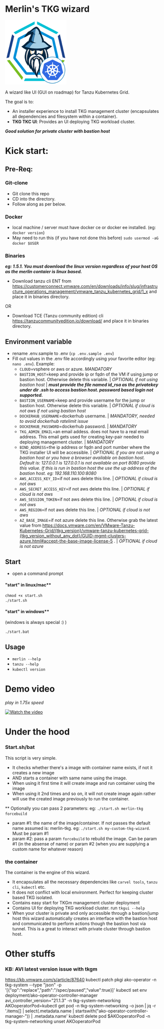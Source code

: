 # Merlin's TKG wizard

<img src="images/logo.png" alt="Merlin-TAP" width=200 height=210/>

A wizard like UI (GUI on roadmap) for Tanzu Kubernetes Grid. 

The goal is to:
- An installer experience to install TKG management cluster (encapsulates all dependencies and filesystem within a container). 
- **TKG TKC UI**: Provides an UI deploying TKG workload cluster.

***Good solution for private cluster with bastion host***

# Kick start:

## Pre-Req:

### Git-clone
- Git clone this repo
- CD into the directory.
- Follow along as per below.

### Docker
- local machine / server must have docker ce or docker ee installed. (eg: `docker version`)
- May need to run this (if you have not done this before) `sudo usermod -aG docker $USER`

### Binaries

***eg: 1.5.1. You must download the linux version regardless of your host OS as the merlin contaier is linux based.***

- Download tanzu cli ENT from https://customerconnect.vmware.com/en/downloads/info/slug/infrastructure_operations_management/vmware_tanzu_kubernetes_grid/1_x and place it in binaries directory.

OR

- Download TCE (Tanzu community edition) cli https://tanzucommunityedition.io/download/ and place it in binaries directory.


## Environment variable

- rename .env.sample to .env (`cp .env.sample .env`)
- Fill out values in the .env file accordingly using your favorite editor (eg: `nano .env`). Example:
    - `CLOUD`=vsphere or aws or azure. *MANDATORY*
    - `BASTION_HOST`=keep and provide ip or fqdn of the VM if using jump or bastion host. Otherwise delete this variable. | *OPTIONAL if not using bastion host* | ***must provide the file named id_rsa as the privatekey under dir .ssh to access bastion host. password based login not supported.***
    - `BASTION_USERNAME`=keep and provide username for the jump or bastion host. Otherwise delete this variable. | **OPTIONAL if cloud is not aws* if not using bastion host*
    - `DOCKERHUB_USERNAME`=dockerhub username. | *MANDATORY, needed to avoid dockerhub ratelimit issue*
    - `DOCKERHUB_PASSWORD`=dockerhub password. | *MANDATORY*
    - `TKG_ADMIN_EMAIL`=an email addess. does not have to a real email address. This email gets used for creating key-pair needed to deploying management cluster. | *MANDATORY*
    - `BIND_ADDRESS`=the ip address or fqdn and port number where the TKG installer UI will be accessible. | *OPTIONAL if you are not using a bastion host or you have a browser available on bastion host. Default is: 127.0.0.1 is 127.0.0.1 is not available on port 8080 provide this value. If this is run in bastion host the use the up address of the bastion host. eg: 192.168.110.100:8080*
    - `AWS_ACCESS_KEY_ID`=if not aws delete this line. | *OPTIONAL if cloud is not aws*
    - `AWS_SECRET_ACCESS_KEY`=if not aws delete this line. | *OPTIONAL if cloud is not aws*
    - `AWS_SESSION_TOKEN`=if not aws delete this line. | *OPTIONAL if cloud is not aws*
    - `AWS_REGION`=if not aws delete this line. | *OPTIONAL if cloud is not aws*
    - `AZ_BASE_IMAGE`=if not azure delete this line. Otherwise grab the latest value from https://docs.vmware.com/en/VMware-Tanzu-Kubernetes-Grid/{tkg_version}/vmware-tanzu-kubernetes-grid-{tkg_version_without_any_dot}/GUID-mgmt-clusters-azure.html#accept-the-base-image-license-5 . | *OPTIONAL if cloud is not azure*


## Start

- open a command prompt

#### "start" in linux/mac** 
```
chmod +x start.sh
./start.sh
```

#### "start" in windows** 
(windows is always special :) )
```
./start.bat
```


## Usage

- `merlin --help`
- `tanzu --help`
- `kubectl version`


# Demo video
*play in 1.75x speed*

[![Watch the video](https://img.youtube.com/vi/8TfGa6OWwS8/hqdefault.jpg)](https://youtu.be/8TfGa6OWwS8)


# Under the hood

### Start.sh/bat
This script is very simple.
- It checks whether there's a image with container name exists, if not it creates a new image
- AND starts a container with same name using the image.
- When using it first time it will create image and run container using the image
- When using it 2nd times and so on, it will not create image again rather will use the created image previously to run the container.

** Optionally you can pass 2 parameters: eg: `./start.sh merlin-tkg forcebuild`
- param #1: the name of the image/container. If not passes the default name assumed is: merlin-tkg. eg: `./start.sh my-custom-tkg-wizard`. Must be param #1
- param #2: pass a param `forcebuild` to rebuild the image. Can be param #1 (in the absense of name) or param #2 (when you are supplying a custom name for whatever reason)

### the container
The container is the engine of this wizard.
- It encapsulates all the necessary dependencies like `carvel tools`, `tanzu cli`, `kubectl` etc.
- It does not conflict with local environment. Perfect for keeping cluster based TKG isolated.
- Contains easy start for TKGm management cluster deployment
- Contains UI for deploying TKG workload cluster. run `tkgui --help`
- When your cluster is private and only accessible through a bastion/jump host this wizard automatically creates an interface with the bastion host and communicated to perform actions though the bastion host via tunnel. This is a great to interact with private cluster through bastion host.


# Other stuffs

### KB: AVI latest version issue with tkgm
https://kb.vmware.com/s/article/87640
kubectl patch pkgi ako-operator -n tkg-system --type "json" -p '[{"op":"replace","path":"/spec/paused","value":true}]'
kubectl set env deployment/ako-operator-controller-manager avi_controller_version="21.1.3" -n tkg-system-networking
AKOoperatorPod=kubectl get pod -n tkg-system-networking -o json | jq -r '.items[] | select(.metadata.name | startswith("ako-operator-controller-manager-")) | .metadata.name'
kubectl delete pod $AKOoperatorPod -n tkg-system-networking
unset AKOoperatorPod

